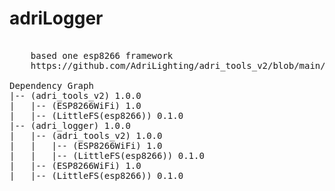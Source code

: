 # adriLogger

<pre>

    based one esp8266 framework
    https://github.com/AdriLighting/adri_tools_v2/blob/main/src/adri_tools_v2
    
Dependency Graph
|-- (adri_tools_v2) 1.0.0
|   |-- (ESP8266WiFi) 1.0
|   |-- (LittleFS(esp8266)) 0.1.0
|-- (adri_logger) 1.0.0
|   |-- (adri_tools_v2) 1.0.0
|   |   |-- (ESP8266WiFi) 1.0
|   |   |-- (LittleFS(esp8266)) 0.1.0
|   |-- (ESP8266WiFi) 1.0
|   |-- (LittleFS(esp8266)) 0.1.0
</pre>